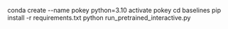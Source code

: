 conda create --name pokey python=3.10
activate pokey
cd baselines
pip install -r requirements.txt
python run_pretrained_interactive.py
